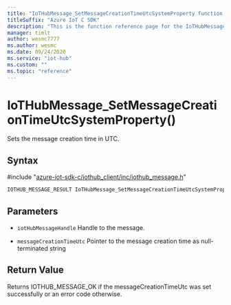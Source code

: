 ```yaml
---                             
title: "IoTHubMessage_SetMessageCreationTimeUtcSystemProperty function reference | Microsoft Docs" 
titleSuffix: "Azure IoT C SDK"            
description: "This is the function reference page for the IoTHubMessage_SetMessageCreationTimeUtcSystemProperty() function in the Azure IoT C SDK. This SDK is used with Azure IoT Hub and Azure IoT Hub Device Provisioning Service"            
manager: timlt                 
author: wesmc7777              
ms.author: wesmc               
ms.date: 09/24/2020                    
ms.service: "iot-hub"             
ms.custom: ""                
ms.topic: "reference"        
---                            
```


# IoTHubMessage_SetMessageCreationTimeUtcSystemProperty()

Sets the message creation time in UTC.

## Syntax

\#include "[azure-iot-sdk-c/iothub_client/inc/iothub_message.h](../iothub-message-h.md)"  
```C
IOTHUB_MESSAGE_RESULT IoTHubMessage_SetMessageCreationTimeUtcSystemProperty(IOTHUB_MESSAGE_HANDLE  MU_C2);
```

## Parameters
* `iotHubMessageHandle` Handle to the message. 

* `messageCreationTimeUtc` Pointer to the message creation time as null-terminated string

## Return Value
Returns IOTHUB_MESSAGE_OK if the messageCreationTimeUtc was set successfully or an error code otherwise.

